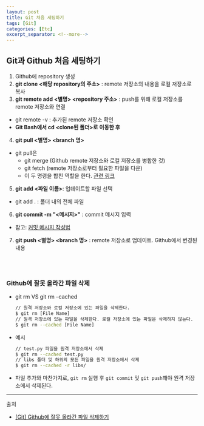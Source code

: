 ```yaml
---
layout: post
title: Git 처음 세팅하기
tags: [Git]
categories: [Etc]
excerpt_separator: <!--more-->
---
```


## Git과 Github 처음 세팅하기
<!--more-->

1. Github에 repository 생성
2. **git clone &lt;해당 repository의 주소&gt;** : remote 저장소의 내용을 로컬 저장소로 복사
3. **git remote add &lt;별명&gt; &lt;repository 주소&gt;** : push를 위해 로컬 저장소를 remote 저장소와 연결
- git remote -v : 추가된 remote 저장소 확인
- **Git Bash에서 cd &lt;clone된 폴더&gt;로 이동한 후**
4. **git pull &lt;별명&gt; &lt;branch 명&gt;**
- git pull은
  - git merge (Github remote 저장소와 로컬 저장소를 병합한 것)
  - git fetch (remote 저장소로부터 필요한 파일을 다운)
  - 이 두 명령을 합친 역할을 한다. [관련 링크](https://jobc.tistory.com/177)
5. **git add &lt;파일 이름&gt;**: 업데이트할 파일 선택
- git add . : 폴더 내의 전체 파일
6. **git commit -m "&lt;메시지&gt;"** : commit 메시지 입력
- 참고: [커밋 메시지 작성법](https://sujinlee.me/professional-github/)
7. **git push &lt;별명&gt; &lt;branch 명&gt;** : remote 저장소로 업데이트. Github에서 변경된 내용
<br>
<br>

### Github에 잘못 올라간 파일 삭제
- git rm VS git rm –cached
  ```sh
  // 원격 저장소와 로컬 저장소에 있는 파일을 삭제한다.
  $ git rm [File Name]
  // 원격 저장소에 있는 파일을 삭제한다. 로컬 저장소에 있는 파일은 삭제하지 않는다.
  $ git rm --cached [File Name]
  ```
- 예시
  ```sh
  // test.py 파일을 원격 저장소에서 삭제
  $ git rm --cached test.py
  // libs 폴더 및 하위의 모든 파일을 원격 저장소에서 삭제
  $ git rm --cached -r libs/
  ```
- 파일 추가와 마찬가지로, `git rm` 실행 후 `git commit` 및 `git push`해야 원격 저장소에서 삭제된다.



---
출처
- [[Git] Github에 잘못 올라간 파일 삭제하기](https://gmlwjd9405.github.io/2018/05/17/git-delete-incorrect-files.html)
